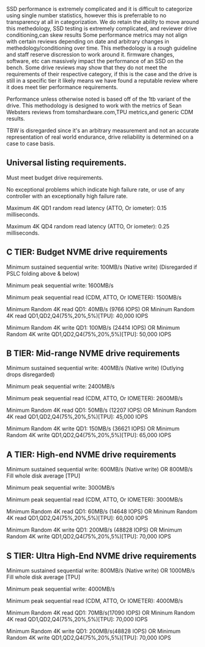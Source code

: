 SSD performance is extremely complicated and it is difficult to categorize using single number statistics, however this is preferrable to no transparency at all in categorization. We do retain the ability to move around this methedology, SSD testing is extremely complicated, and reviewer drive conditioning,can skew results
Some performance metrics may not align with certain reviews depending on date and arbitrary changes in methedology/conditioning over time. This methedology is a rough guideline and staff reserve discression to work around it.
firmware changes, software, etc can massively impact the performance of an SSD on the bench. 
Some drive reviews may show that they do not meet the requirements of their respective category, if this is the case and the drive is still in a specific tier it likely means we have found a reputable review where it does meet tier performance requirements.

Performance unless otherwise noted is based off of the 1tb variant of the drive.
This methodology is designed to work with the metrics of Sean Websters reviews from tomshardware.com,TPU metrics,and generic CDM results. 

TBW is disregarded since it's an arbitrary measurement and not an accurate representation of real world endurance, drive reliability is determined on a case to case basis.

## Universal listing requirements.

Must meet budget drive requirements.

No exceptional problems which indicate high failure rate, or use of any controller with an exceptionally high failure rate.

Maximum 4K QD1 random read latency (ATTO, Or iometer): 0.15 milliseconds. 

Maximum 4K QD4 random read latency (ATTO, Or iometer): 0.25 milliseconds.

## C TIER: Budget NVME drive requirements 

Minimum sustained sequential write: 100MB/s (Native write) (Disregarded if PSLC folding above & below)

Minimum peak sequential write: 1600MB/s

Minimum peak sequential read (CDM, ATTO, Or IOMETER): 1500MB/s 

Minimum Random 4K read QD1: 40MB/s (9766 IOPS) OR Mininum Random 4K read QD1,QD2,Q4(75%,20%,5%)[TPU]: 40,000 IOPS

Minimum Random 4K write QD1: 100MB/s (24414 IOPS) OR Minimum Random 4K write QD1,QD2,Q4(75%,20%,5%)[TPU]: 50,000 IOPS


## B TIER: Mid-range NVME drive requirements

Minimum sustained sequential write: 400MB/s (Native write) (Outlying drops disregarded) 

Minimum peak sequential write: 2400MB/s

Minimum peak sequential read (CDM, ATTO, Or IOMETER): 2600MB/s

Minimum Random 4K read QD1: 50MB/s (12207 IOPS) OR Mininum Random 4K read QD1,QD2,Q4(75%,20%,5%)[TPU]: 45,000 IOPS

Minimum Random 4K write QD1: 150MB/s (36621 IOPS) OR Minimum Random 4K write QD1,QD2,Q4(75%,20%,5%)[TPU]: 65,000 IOPS

## A TIER: High-end NVME drive requirements

Minimum sustained sequential write: 600MB/s (Native write) OR 800MB/s Fill whole disk average [TPU]

Minimum peak sequential write: 3000MB/s

Minimum peak sequential read (CDM, ATTO, Or IOMETER): 3000MB/s

Minimum Random 4K read QD1: 60MB/s (14648 IOPS) OR Mininum Random 4K read QD1,QD2,Q4(75%,20%,5%)[TPU]: 60,000 IOPS

Minimum Random 4K write QD1: 200MB/s (48828 IOPS) OR Minimum Random 4K write QD1,QD2,Q4(75%,20%,5%)[TPU]: 70,000 IOPS



## S TIER: Ultra High-End NVME drive requirements

Minimum sustained sequential write: 800MB/s (Native write) OR 1000MB/s Fill whole disk average [TPU]

Minimum peak sequential write: 4000MB/s

Minimum peak sequential read (CDM, ATTO, Or IOMETER): 4000MB/s

Minimum Random 4K read QD1: 70MB/s(17090 IOPS) OR Mininum Random 4K read QD1,QD2,Q4(75%,20%,5%)[TPU]: 70,000 IOPS

Minimum Random 4K write QD1: 200MB/s(48828 IOPS) OR Minimum Random 4K write QD1,QD2,Q4(75%,20%,5%)[TPU]: 70,000 IOPS

 




